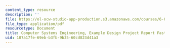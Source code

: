 ```yaml
---
content_type: resource
description: ''
file: https://ol-ocw-studio-app-production.s3.amazonaws.com/courses/6-033-computer-system-engineering-spring-2018/107a17fe69ebb3fb9b3560cd823d41a3_MIT6_033S18fasttrack_dpr.pdf
file_type: application/pdf
resourcetype: Document
title: Computer Systems Engineering, Example Design Project Report FastTrack
uid: 107a17fe-69eb-b3fb-9b35-60cd823d41a3
---
```

